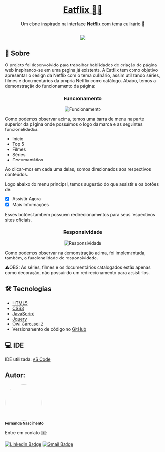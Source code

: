 <h1 align="center">
    <a href="https://github.com/Fernanda1701/netflixclone">Eatflix 📱📲</a>
</h1>
<p align="center">Um clone inspirado na interface <b>Netflix</b> com tema culinário 🍝</p>

<h2 align="center">
<img src="https://img.shields.io/static/v1?label=Status:&message=Completo ✅&color=32CD32&style=for-the-badge&logo=ghost"/>
</h2>


## 💎 Sobre

O projeto foi desenvolvido para trabalhar habilidades de criação de página web inspirando-se em uma página já existente. A Eatflix tem como objetivo apresentar o design da Netflix com o tema culinário, assim utilizando séries, filmes e documentários da própria Netflix como catálogo.
Abaixo, temos a demonstração do funcionamento da página:


<h3 align="center">Funcionamento</h3>

<p align="center">
  <img alt="Funcionamento" title="Funcionamento" src="./README/funcionamento.gif" />
</p>

Como podemos observar acima, temos uma barra de menu na parte superior da página onde possuímos o logo da marca e as seguintes funcionalidades:
- Início
- Top 5
- Filmes
- Séries
- Documentátios

Ao clicar-mos em cada uma delas, somos direcionados aos respectivos conteúdos.
<p>Logo abaixo do menu principal, temos sugestão do que assistir e os botões de:</p>

- [x] Assistir Agora
- [x] Mais Informações

Esses botões também possuem redirecionamentos para seus respectivos sites oficiais.

<h3 align="center">Responsividade</h3>

<p align="center">
  <img alt="Responsividade" title="Responsividade" src="./README/responsividade.gif" />
</p>

Como podemos observar na demonstração acima, foi implementada, também, a funcionalidade de responsividade.
<p>⚠️OBS: As séries, filmes e os documentários catalogados estão apenas como decoração, não possuindo um redirecionamento para assisti-los.</p>

## 🛠 Tecnologias
 
- [HTML5](https://developer.mozilla.org/en-US/docs/Glossary/HTML5)
- [CSS3](https://devdocs.io/css/)
- [JavaScript](https://developer.mozilla.org/pt-BR/docs/Web/JavaScript)
- [Jquery](https://jquery.com/)
- [Owl Carousel 2](https://owlcarousel2.github.io/OwlCarousel2/index.html)
- Versionamento de código no [GitHub](https://github.com/)

## 💻 IDE

IDE utilizada: [VS Code](https://code.visualstudio.com/)

## Autor:

<a href="https://github.com/Fernanda1701">
 <img style="border-radius: 50%;" src="https://avatars.githubusercontent.com/Fernanda1701" width="120px;" alt=""/>
 <br />
 <sub><b>Fernanda Nascimento</b></sub></a> <a href="https://github.com/Fernanda1701"></a>

Entre em contato ✉️:

[![Linkedin Badge](https://img.shields.io/badge/-Fernanda-blue??style=plastic&logo=Linkedin&logoColor=white&link=https://www.linkedin.com/in/fnasci/)](https://www.linkedin.com/in/fnasci/)
[![Gmail Badge](https://img.shields.io/badge/-fnasci.1701@gmail.com-c14438?style=plastic&logo=Gmail&logoColor=white&link=mailto:fnasci.1701@gmail.com)](mailto:fnasci.1701@gmail.com)
